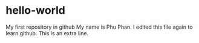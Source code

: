 # hello-world
My first repository in github
My name is Phu Phan.  I edited this file again to learn github.
This is an extra line.
